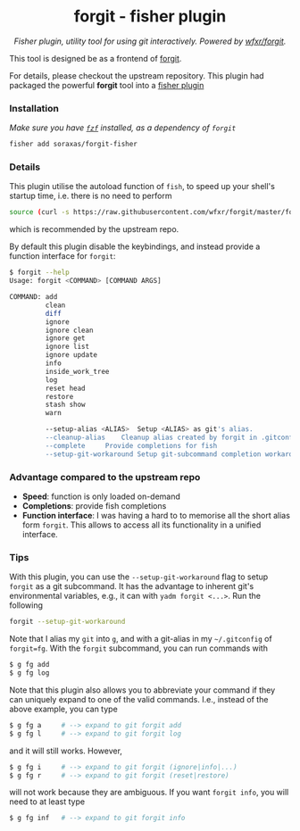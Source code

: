 <h1 align="center">forgit - fisher plugin</h1>
<p align="center">
    <em>Fisher plugin, utility tool for using git interactively. Powered by <a href="https://github.com/wfxr/forgit">wfxr/forgit</a>.</em>
</p>

This tool is designed be as a frontend of [forgit](https://github.com/wfxr/forgit). 

For details, please checkout the upstream repository. This plugin had packaged the powerful **forgit** tool into a [fisher plugin](https://github.com/jorgebucaran/fisher
)

### Installation

*Make sure you have [`fzf`](https://github.com/junegunn/fzf) installed, as a dependency of `forgit`*

``` sh
fisher add soraxas/forgit-fisher
```

### Details

This plugin utilise the autoload function of `fish`, to speed up your shell's startup time, i.e. there is no need to perform
```sh
source (curl -s https://raw.githubusercontent.com/wfxr/forgit/master/forgit.plugin.fish | psub)
```
which is recommended by the upstream repo.

By default this plugin disable the keybindings, and instead provide a function interface for `forgit`:
```sh
$ forgit --help
Usage: forgit <COMMAND> [COMMAND ARGS]

COMMAND: add
         clean
         diff
         ignore
         ignore clean
         ignore get
         ignore list
         ignore update
         info
         inside_work_tree
         log
         reset head
         restore
         stash show
         warn

         --setup-alias <ALIAS>	Setup <ALIAS> as git's alias. 
         --cleanup-alias	Cleanup alias created by forgit in .gitconfig
         --complete		Provide completions for fish
         --setup-git-workaround	Setup git-subcommand completion workaround
```


### Advantage compared to the upstream repo

- **Speed**: function is only loaded on-demand
- **Completions**: provide fish completions
- **Function interface**: I was having a hard to to memorise all the short alias form `forgit`. This allows to access all its functionality in a unified interface.


### Tips

With this plugin, you can use the `--setup-git-workaround` flag to setup `forgit` as a git subcommand. It has the advantage to inherent git's environmental variables, e.g., it can with `yadm forgit <...>`. Run the following
```sh
forgit --setup-git-workaround
```

Note that I alias my `git` into `g`, and with a git-alias in my `~/.gitconfig` of `forgit=fg`. With the `forgit` subcommand, you can run commands with
```sh
$ g fg add
$ g fg log
```

Note that this plugin also allows you to abbreviate your command if they can uniquely expand to one of the valid commands. I.e., instead of the above example, you can type
```sh
$ g fg a     # --> expand to git forgit add
$ g fg l     # --> expand to git forgit log
```
and it will still works. However, 
```sh
$ g fg i     # --> expand to git forgit (ignore|info|...)
$ g fg r     # --> expand to git forgit (reset|restore)
```
will not work because they are ambiguous. If you want `forgit info`, you will need to at least type
```sh
$ g fg inf   # --> expand to git forgit info

```